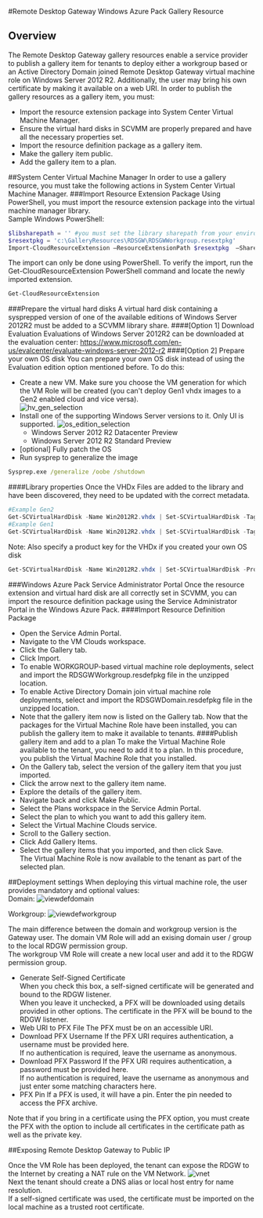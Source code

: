 #Remote Desktop Gateway
Windows Azure Pack Gallery Resource

## Overview
The Remote Desktop Gateway gallery resources enable a service provider to publish a gallery item for tenants to deploy either a workgroup based or an Active Directory Domain joined Remote Desktop Gateway virtual machine role on Windows Server 2012 R2. Additionally, the user may bring his own certificate by making it available on a web URI.
In order to publish the gallery resources as a gallery item, you must: 
- Import the resource extension package into System Center Virtual Machine Manager.
- Ensure the virtual hard disks in SCVMM are properly prepared and have all the necessary properties set.
- Import the resource definition package as a gallery item.
- Make the gallery item public.
- Add the gallery item to a plan.

##System Center Virtual Machine Manager 
In order to use a gallery resource, you must take the following actions in System Center Virtual Machine Manager.
###Import Resource Extension Package
Using PowerShell, you must import the resource extension package into the virtual machine manager library.  
Sample Windows PowerShell:
```PowerShell
$libsharepath = '' #you must set the library sharepath from your environment
$resextpkg = 'c:\GalleryResources\RDSGW\RDSGWWorkgroup.resextpkg'
Import-CloudResourceExtension –ResourceExtensionPath $resextpkg  –SharePath $libsharepath -AllowUnencryptedTransfer
```
The import can only be done using PowerShell.
To verify the import, run the Get-CloudResourceExtension PowerShell command and locate the newly imported extension.
```PowerShell
Get-CloudResourceExtension
```
###Prepare the virtual hard disks
A virtual hard disk containing a sysprepped version of one of the available editions of Windows Server 2012R2 must be added to a SCVMM library share.
####[Option 1] Download Evaluation
Evaluations  of Windows Server 2012R2 can be downloaded at the evaluation center: https://www.microsoft.com/en-us/evalcenter/evaluate-windows-server-2012-r2
####[Option 2] Prepare your own OS disk
You can prepare your own OS disk instead of using the Evaluation edition option mentioned before. To do this:
- Create a new VM. Make sure you choose the VM generation for which the VM Role will be created (you can't deploy Gen1 vhdx images to a Gen2 enabled cloud and vice versa).  
![hv_gen_selection](docfiles/hv_gen_selection.png)  
- Install one of the supporting Windows Server versions to it. Only UI is supported.
![os_edition_selection](docfiles/os_edition_selection.png)  
    - Windows Server 2012 R2 Datacenter Preview
    - Windows Server 2012 R2 Standard Preview  
- [optional] Fully patch the OS
- Run sysprep to generalize the image
```bat
Sysprep.exe /generalize /oobe /shutdown
```
####Library properties
Once the VHDx Files are added to the library and have been discovered, they need to be updated with the correct metadata.
```PowerShell
#Example Gen2
Get-SCVirtualHardDisk -Name Win2012R2.vhdx | Set-SCVirtualHardDisk -Tag @('WindowsServer2012','R2') -Release 1.0.0.0 -FamilyName 'Windows Server 2012 R2 UEFI' -VirtualizationPlatform HyperV
#Example Gen1
Get-SCVirtualHardDisk -Name Win2012R2.vhdx | Set-SCVirtualHardDisk -Tag @('WindowsServer2012','R2') -Release 1.0.0.0 -FamilyName 'Windows Server 2012 R2' -VirtualizationPlatform HyperV
```
Note: Also specify a product key for the VHDx if you created your own OS disk
```PowerShell
Get-SCVirtualHardDisk -Name Win2012R2.vhdx | Set-SCVirtualHardDisk -ProductKey 'Enter Product Key here'
```
###Windows Azure Pack Service Administrator Portal
Once the resource extension and virtual hard disk are all correctly set in SCVMM, you can import the resource definition package using the Service Administrator Portal in the Windows Azure Pack.
####Import Resource Definition Package 
- Open the Service Admin Portal.
- Navigate to the VM Clouds workspace.
- Click the Gallery tab.
- Click Import.
- To enable WORKGROUP-based virtual machine role deployments, select and import the RDSGWWorkgroup.resdefpkg file in the unzipped location. 
- To enable Active Directory Domain join virtual machine role deployments, select and import the RDSGWDomain.resdefpkg file in the unzipped location.
- Note that the gallery item now is listed on the Gallery tab.
Now that the packages for the Virtual Machine Role have been installed, you can publish the gallery item to make it available to tenants.
####Publish gallery item and add to a plan
To make the Virtual Machine Role available to the tenant, you need to add it to a plan. In this procedure, you publish the Virtual Machine Role that you installed.
- On the Gallery tab, select the version of the gallery item that you just imported.
- Click the arrow next to the gallery item name.
- Explore the details of the gallery item.
- Navigate back and click Make Public.
- Select the Plans workspace in the Service Admin Portal.
- Select the plan to which you want to add this gallery item.
- Select the Virtual Machine Clouds service.
- Scroll to the Gallery section.
- Click Add Gallery Items.
- Select the gallery items that you imported, and then click Save.  
The Virtual Machine Role is now available to the tenant as part of the selected plan.

##Deployment settings
When deploying this virtual machine role, the user provides mandatory and optional values:  
Domain:
![viewdefdomain](docfiles/viewdef.png)

Workgroup:
![viewdefworkgroup](docfiles/viewdef2.png)

The main difference between the domain and workgroup version is the Gateway user.
The domain VM Role will add an exising domain user / group to the local RDGW permission group.  
The workgroup VM Role will create a new local user and add it to the RDGW permission group.  
- Generate Self-Signed Certificate  
When you check this box, a self-signed certificate will be generated and bound to the RDGW listener.  
When you leave it unchecked, a PFX will be downloaded using details provided in other options. The certificate in the PFX will be bound to the RDGW listener.
- Web URI to PFX File
The PFX must be on an accessible URI.
- Download PFX Username
If the PFX URI requires authentication, a username must be provided here.  
If no authentication is required, leave the username as anonymous.
- Download PFX Password
If the PFX URI requires authentication, a password must be provided here.  
If no authentication is required, leave the username as anonymous and just enter some matching characters here.
- PFX Pin
If a PFX is used, it will have a pin. Enter the pin needed to access the PFX archive.

Note that if you bring in a certificate using the PFX option, you must create the PFX with the option to include all certificates in the certificate path as well as the private key.

##Exposing Remote Desktop Gateway to Public IP

Once the VM Role has been deployed, the tenant can expose the RDGW to the Internet by creating a NAT rule on the VM Network.
![vnet](docfiles/vnet.png)  
Next the tenant should create a DNS alias or local host entry for name resolution.  
If a self-signed certificate was used, the certificate must be imported on the local machine as a trusted root certificate.